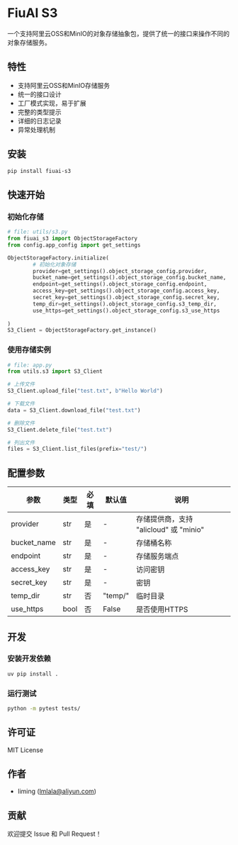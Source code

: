 # FiuAI S3

一个支持阿里云OSS和MinIO的对象存储抽象包，提供了统一的接口来操作不同的对象存储服务。

## 特性

- 支持阿里云OSS和MinIO存储服务
- 统一的接口设计
- 工厂模式实现，易于扩展
- 完整的类型提示
- 详细的日志记录
- 异常处理机制

## 安装

```bash
pip install fiuai-s3
```

## 快速开始

### 初始化存储

```python
# file: utils/s3.py
from fiuai_s3 import ObjectStorageFactory
from config.app_config import get_settings

ObjectStorageFactory.initialize(
        # 初始化对象存储
        provider=get_settings().object_storage_config.provider,
        bucket_name=get_settings().object_storage_config.bucket_name,
        endpoint=get_settings().object_storage_config.endpoint,
        access_key=get_settings().object_storage_config.access_key,
        secret_key=get_settings().object_storage_config.secret_key,
        temp_dir=get_settings().object_storage_config.s3_temp_dir,
        use_https=get_settings().object_storage_config.s3_use_https
    
)
S3_Client = ObjectStorageFactory.get_instance()

```


### 使用存储实例

```python
# file: app.py
from utils.s3 import S3_Client

# 上传文件
S3_Client.upload_file("test.txt", b"Hello World")

# 下载文件
data = S3_Client.download_file("test.txt")

# 删除文件
S3_Client.delete_file("test.txt")

# 列出文件
files = S3_Client.list_files(prefix="test/")
```

## 配置参数

| 参数 | 类型 | 必填 | 默认值 | 说明 |
|------|------|------|--------|------|
| provider | str | 是 | - | 存储提供商，支持 "alicloud" 或 "minio" |
| bucket_name | str | 是 | - | 存储桶名称 |
| endpoint | str | 是 | - | 存储服务端点 |
| access_key | str | 是 | - | 访问密钥 |
| secret_key | str | 是 | - | 密钥 |
| temp_dir | str | 否 | "temp/" | 临时目录 |
| use_https | bool | 否 | False | 是否使用HTTPS |

## 开发

### 安装开发依赖

```bash
uv pip install .
```

### 运行测试

```bash
python -m pytest tests/
```

## 许可证

MIT License

## 作者

- liming (lmlala@aliyun.com)

## 贡献

欢迎提交 Issue 和 Pull Request！